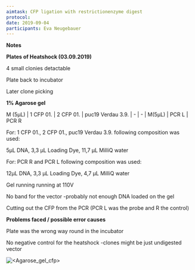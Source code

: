 ```yaml
---
aimtask: CFP ligation with restrictionenzyme digest
protocol:  
date: 2019-09-04 
participants: Eva Neugebauer
---
```


**Notes**



**Plates of Heatshock (03.09.2019)**

4 small clonies detactable

Plate back to incubator

Later clone picking



**1% Agarose gel**



M (5µL) | 1 CFP 01. | 2 CFP 01. | puc19 Verdau 3.9. | - | - | M(5µL) |  PCR L | PCR R



For: 1 CFP 01., 2 CFP 01., puc19 Verdau 3.9. following composition was used: 

5µL DNA, 3,3 µL Loading Dye, 11,7 µL MilliQ water



For: PCR R and PCR L following composition was used:

12µL DNA, 3,3 µL Loading Dye, 4,7 µL MilliQ water



Gel running running at 110V 



No band for the vector -probably not enough DNA loaded on the gel



Cutting out the CFP from the PCR (PCR L was the probe and R the control)



**Problems faced / possible error causes**

Plate was the wrong way round in the incubator

No negative control for the heatshock -clones might be just undigested vector


![<Agarose_gel_cfp>](/labjournal-entries/images/TS05405Sept42019.jpg)






